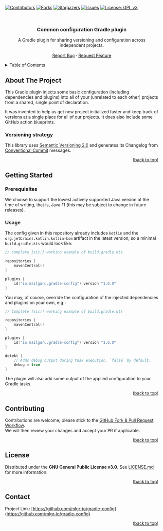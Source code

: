 <!-- Improved compatibility of back to top link: See: https://github.com/othneildrew/Best-README-Template/pull/73 -->
<a name="readme-top"></a>
<!--
*** Thanks for checking out the Best-README-Template. If you have a suggestion
*** that would make this better, please fork the repo and create a pull request
*** or simply open an issue with the tag "enhancement".
*** Don't forget to give the project a star!
*** Thanks again! Now go create something AMAZING! :D
-->



<!-- PROJECT SHIELDS -->
<!--
*** I'm using markdown "reference style" links for readability.
*** Reference links are enclosed in brackets [ ] instead of parentheses ( ).
*** See the bottom of this document for the declaration of the reference variables
*** for contributors-url, forks-url, etc. This is an optional, concise syntax you may use.
*** https://www.markdownguide.org/basic-syntax/#reference-style-links
-->
[![Contributors][contributors-shield]][contributors-url]
[![Forks][forks-shield]][forks-url]
[![Stargazers][stars-shield]][stars-url]
[![Issues][issues-shield]][issues-url]
[![License: GPL v3][license-shield]][license-url]
<!-- [![Javadoc][javadoc-shield]][javadoc-url] -->
<!-- [![MavenCentral][maven-shield]][maven-url] -->




<!-- PROJECT LOGO -->
<br />
<div align="center">
  <!-- a href="https://github.com/mlgr-io/gradle-config">
    <img src="images/logo.png" alt="Logo" width="80" height="80">
  </a //-->

<h3 align="center">Common configuration Gradle plugin</h3>

  <p align="center">
    A Gradle plugin for sharing versioning and configuration across independent projects.
    <!-- br />
    <a href="https://github.com/mlgr-io/gradle-config"><strong>Explore the docs »</strong></a //-->
    <br />
    <br />
    <a href="https://github.com/mlgr-io/gradle-config/issues">Report Bug</a>
    ·
    <a href="https://github.com/mlgr-io/gradle-config/issues">Request Feature</a>
  </p>
</div>



<!-- TABLE OF CONTENTS -->
<details>
  <summary>Table of Contents</summary>
  <ol>
    <li><a href="#about-the-project">About The Project</a></li>
    <li>
      <a href="#getting-started">Getting Started</a>
      <ul>
        <li><a href="#prerequisites">Prerequisites</a></li>
        <li><a href="#installation">Installation</a></li>
      </ul>
    </li>
    <li><a href="#contributing">Contributing</a></li>
    <li><a href="#license">License</a></li>
    <li><a href="#contact">Contact</a></li>
  </ol>
</details>



<!-- ABOUT THE PROJECT -->
## About The Project

This Gradle plugin injects some basic configuration (including dependencies and plugins) into all of your (unrelated to
each other) projects from a shared, single point of declaration.

It was invented to help us get new project initialized faster and keep track of versions at a single place for
all of our projects. It does also include some GitHub action blueprints.

### Versioning strategy

This library uses [Semantic Versioning 2.0](https://semver.org) and generates its Changelog from
[Conventional Commit](https://www.conventionalcommits.org/en/v1.0.0/) messages.

<p align="right">(<a href="#readme-top">back to top</a>)</p>



<!-- GETTING STARTED -->
## Getting Started

### Prerequisites

We choose to support the lowest actively supported Java version at the time of writing, that is, Java 11 (this may be
subject to change in future releases).

### Usage

The config given in this repository already includes `kotlin` and the `org.jetbrains.kotlin:kotlin-bom` artifact in the
latest version; so a minimal `build.gradle.kts` would look like:
```kotlin
// Complete [sic!] working example of build.gradle.kts

repositories {
    mavenCentral()
}

plugins {
    id("io.mailguru.gradle-config") version "1.0.0"
}
```

You may, of course, override the configuration of the injected dependencies and plugins on your own, e.g.:
```kotlin
// Complete [sic!] working example of build.gradle.kts

repositories {
    mavenCentral()
}

plugins {
    id("io.mailguru.gradle-config") version "1.0.0"
}

detekt {
    // Adds debug output during task execution. `false` by default.
    debug = true
}
```

The plugin will also add some output of the applied configuration to your Gradle tasks.

<p align="right">(<a href="#readme-top">back to top</a>)</p>



<!-- CONTRIBUTING -->
## Contributing

Contributions are welcome; please stick to the
[GitHub Fork & Pull Request Workflow](https://gist.github.com/james-priest/74188772ef2a6f8d7132d0b9dc065f9c). \
We will then review your changes and accept your PR if applicable.

<p align="right">(<a href="#readme-top">back to top</a>)</p>



<!-- LICENSE -->
## License

Distributed under the **GNU General Public License v3.0**. See [LICENSE.md](LICENSE.md) for more information.

<p align="right">(<a href="#readme-top">back to top</a>)</p>



<!-- CONTACT -->
## Contact

Project Link: [https://github.com/mlgr-io/gradle-config](https://github.com/mlgr-io/gradle-config)

<p align="right">(<a href="#readme-top">back to top</a>)</p>



<!-- MARKDOWN LINKS & IMAGES -->
<!-- https://www.markdownguide.org/basic-syntax/#reference-style-links -->
<!-- [javadoc-url]: https://javadoc.io/doc/io.mailguru/api-core -->
<!-- [javadoc-shield]: https://javadoc.io/badge2/io.mailguru/api-core/javadoc.svg?style=for-the-badge&color=yellow -->
<!-- [maven-url]: https://search.maven.org/artifact/io.mailguru/api-core -->
<!-- [maven-shield]: https://img.shields.io/maven-central/v/io.mailguru/api-core?style=for-the-badge -->
[contributors-shield]: https://img.shields.io/github/contributors/mlgr-io/gradle-config.svg?style=for-the-badge
[contributors-url]: https://github.com/mlgr-io/gradle-config/graphs/contributors
[forks-shield]: https://img.shields.io/github/forks/mlgr-io/gradle-config.svg?style=for-the-badge
[forks-url]: https://github.com/mlgr-io/gradle-config/network/members
[stars-shield]: https://img.shields.io/github/stars/mlgr-io/gradle-config.svg?style=for-the-badge
[stars-url]: https://github.com/mlgr-io/gradle-config/stargazers
[issues-shield]: https://img.shields.io/github/issues/mlgr-io/gradle-config.svg?style=for-the-badge
[issues-url]: https://github.com/mlgr-io/gradle-config/issues
[license-shield]: https://img.shields.io/github/license/mlgr-io/gradle-config.svg?style=for-the-badge
[license-url]: https://github.com/mlgr-io/gradle-config/blob/master/LICENSE.md
[linkedin-shield]: https://img.shields.io/badge/-LinkedIn-black.svg?style=for-the-badge&logo=linkedin&colorB=555
[linkedin-url]: https://linkedin.com/in/linkedin_username
[product-screenshot]: images/screenshot.png
[Next.js]: https://img.shields.io/badge/next.js-000000?style=for-the-badge&logo=nextdotjs&logoColor=white
[Next-url]: https://nextjs.org/
[React.js]: https://img.shields.io/badge/React-20232A?style=for-the-badge&logo=react&logoColor=61DAFB
[React-url]: https://reactjs.org/
[Vue.js]: https://img.shields.io/badge/Vue.js-35495E?style=for-the-badge&logo=vuedotjs&logoColor=4FC08D
[Vue-url]: https://vuejs.org/
[Angular.io]: https://img.shields.io/badge/Angular-DD0031?style=for-the-badge&logo=angular&logoColor=white
[Angular-url]: https://angular.io/
[Svelte.dev]: https://img.shields.io/badge/Svelte-4A4A55?style=for-the-badge&logo=svelte&logoColor=FF3E00
[Svelte-url]: https://svelte.dev/
[Laravel.com]: https://img.shields.io/badge/Laravel-FF2D20?style=for-the-badge&logo=laravel&logoColor=white
[Laravel-url]: https://laravel.com
[Bootstrap.com]: https://img.shields.io/badge/Bootstrap-563D7C?style=for-the-badge&logo=bootstrap&logoColor=white
[Bootstrap-url]: https://getbootstrap.com
[JQuery.com]: https://img.shields.io/badge/jQuery-0769AD?style=for-the-badge&logo=jquery&logoColor=white
[JQuery-url]: https://jquery.com
